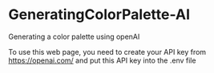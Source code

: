 # GeneratingColorPalette-AI

Generating a color palette using openAI

To use this web page, you need to create your API key from https://openai.com/ and put this API key into the .env file
